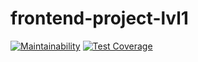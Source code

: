 # frontend-project-lvl1

[![Maintainability](https://api.codeclimate.com/v1/badges/0ba24ff7dd676bab81a7/maintainability)](https://codeclimate.com/github/annapuchkova/frontend-project-lvl1/maintainability) [![Test Coverage](https://api.codeclimate.com/v1/badges/0ba24ff7dd676bab81a7/test_coverage)](https://codeclimate.com/github/annapuchkova/frontend-project-lvl1/test_coverage)
